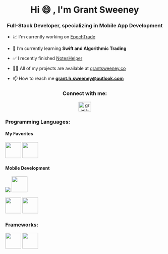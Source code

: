 <h1 align="center">Hi 😄 , I'm Grant Sweeney</h1>
<h3 align="center">Full-Stack Developer, specializing in Mobile App Development</h3>

- 📈 I'm currently working on [EpochTrade](https://github.com/grantsweeney02/EpochTrade)

- 🌱 I’m currently learning **Swift and Algorithmic Trading**

- ✅ I recently finished [NotesHelper](https://github.com/grantsweeney02/NotesHelper)

- 👨‍💻 All of my projects are available at [grantsweeney.co](grantsweeney.co)

- 📫 How to reach me **grant.h.sweeney@outlook.com**

<h3 align="center">Connect with me:</h3>
<p align="center">
<a href="https://linkedin.com/in/grant-sweeney" target="blank"><img align="center" src="https://raw.githubusercontent.com/rahuldkjain/github-profile-readme-generator/master/src/images/icons/Social/linked-in-alt.svg" alt="grant-sweeney" height="30" width="40" /></a>
</p>


<h3 align="left">Programming Languages:</h3>
<p>
  <h4>My Favorites</h4>
  <p>
    <img width="50px" src="https://cdn.jsdelivr.net/gh/devicons/devicon@latest/icons/java/java-original-wordmark.svg" />
    <img width="50px" src="https://cdn.jsdelivr.net/gh/devicons/devicon@latest/icons/python/python-original-wordmark.svg" />
  </p>
  <h4>Mobile Development</h4>
  <p>
    <img widht="50px" src="https://cdn.jsdelivr.net/gh/devicons/devicon@latest/icons/dart/dart-plain-wordmark.svg" />
    <img width="50px" src="https://cdn.jsdelivr.net/gh/devicons/devicon@latest/icons/swift/swift-original-wordmark.svg" />
  </p>
  <img width="50px" src="https://cdn.jsdelivr.net/gh/devicons/devicon@latest/icons/html5/html5-original-wordmark.svg" />
  <img width="50px" src="https://cdn.jsdelivr.net/gh/devicons/devicon@latest/icons/css3/css3-original-wordmark.svg" />
</p>
<h3 align="left">Frameworks:</h3>
<p>
  <img width="50px" src="https://cdn.jsdelivr.net/gh/devicons/devicon@latest/icons/react/react-original-wordmark.svg" />
  <img width="50px" src="https://cdn.jsdelivr.net/gh/devicons/devicon@latest/icons/bootstrap/bootstrap-original-wordmark.svg" />
</p>
